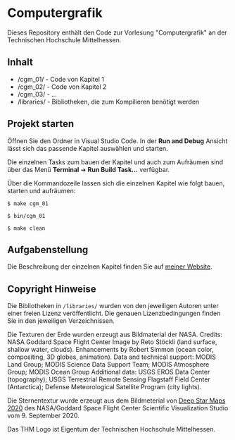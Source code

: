 # Computergrafik

Dieses Repository enthält den Code zur Vorlesung "Computergrafik" an der Technischen Hochschule Mittelhessen.

## Inhalt

- /cgm_01/ - Code von Kapitel 1
- /cgm_02/ - Code von Kapitel 2
- /cgm_03/ - ...
- /libraries/ - Bibliotheken, die zum Kompilieren benötigt werden


## Projekt starten

Öffnen Sie den Ordner in Visual Studio Code. In der **Run and Debug** Ansicht lässt sich das passende Kapitel auswählen und starten.

Die einzelnen Tasks zum bauen der Kapitel und auch zum Aufräumen sind über das Menü **Terminal** ➔ **Run Build Task...** verfügbar.

Über die Kommandozeile lassen sich die einzelnen Kapitel wie folgt bauen, starten und aufräumen:

```
$ make cgm_01

$ bin/cgm_01

$ make clean
```


## Aufgabenstellung

Die Beschreibung der einzelnen Kapitel finden Sie auf [meiner Website](https://www.tobias-reimann.com/thm/computergrafik/).


## Copyright Hinweise

Die Bibliotheken in `/libraries/` wurden von den jeweiligen Autoren unter einer freien Lizenz veröffentlicht. Die genauen Lizenzbedingungen finden Sie in den jeweiligen Verzeichnissen.

Die Texturen der Erde wurden erzeugt aus Bildmaterial der NASA. Credits: NASA Goddard Space Flight Center Image by Reto Stöckli (land surface, shallow water, clouds). Enhancements by Robert Simmon (ocean color, compositing, 3D globes, animation). Data and technical support: MODIS Land Group; MODIS Science Data Support Team; MODIS Atmosphere Group; MODIS Ocean Group Additional data: USGS EROS Data Center (topography); USGS Terrestrial Remote Sensing Flagstaff Field Center (Antarctica); Defense Meteorological Satellite Program (city lights).

Die Sternentextur wurde erzeugt aus dem Bildmeterial von [Deep Star Maps 2020](https://svs.gsfc.nasa.gov/4851) des NASA/Goddard Space Flight Center Scientific Visualization Studio vom 9. September 2020.

Das THM Logo ist Eigentum der Technischen Hochschule Mittelhessen.